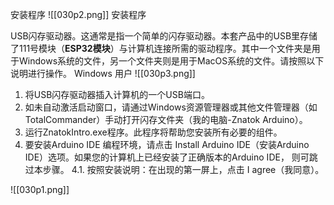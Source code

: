 安装程序
![[030p2.png]]
安装程序

USB闪存驱动器。这通常是指一个简单的闪存驱动器。本套产品中的USB里存储了111号模块（**ESP32模块**）与计算机连接所需的驱动程序。其中一个文件夹是用于Windows系统的文件，另一个文件夹则是用于MacOS系统的文件。请按照以下说明进行操作。
Windows 用户
![[030p3.png]]
1. 将USB闪存驱动器插入计算机的一个USB端口。
2. 如未自动激活启动窗口，请通过Windows资源管理器或其他文件管理器（如TotalCommander）手动打开闪存文件夹（我的电脑-Znatok Arduino）。
3. 运行ZnatokIntro.exe程序。此程序将帮助您安装所有必要的组件。
4. 要安装Arduino IDE 编程环境，请点击 Install Arduino IDE（安装Arduino IDE）选项。如果您的计算机上已经安装了正确版本的Arduino IDE， 则可跳过本步骤。
   4.1. 按照安装说明：在出现的第一屏上，点击 I agree（我同意）。

![[030p1.png]]